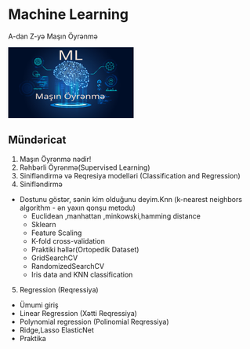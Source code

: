 
# Machine Learning 
A-dan Z-yə Maşın Öyrənmə

<img src="text74.png" />




## Mündəricat

1. Maşın Öyrənmə nədir!
2. Rəhbərli Öyrənmə(Supervised Learning)
3. Sinifləndirmə və Reqresiya modelləri (Classification and Regression)
4. Sinifləndirmə
  - Dostunu göstər, sənin kim olduğunu deyim.Knn (k-nearest neighbors algorithm - ən yaxın qonşu metodu)
    - Euclidean ,manhattan ,minkowski,hamming distance
    - Sklearn
    - Feature Scaling
    - K-fold cross-validation
    - Praktiki həllər(Ortopedik Dataset)
    - GridSearchCV
    - RandomizedSearchCV
    - Iris data and KNN classification
5. Regression (Reqressiya)
  - Ümumi giriş
  - Linear Regression (Xətti Reqressiya)
  - Polynomial regression (Polinomial Reqressiya)
   - Ridge,Lasso ElasticNet 
   - Praktika

